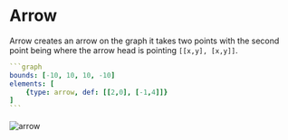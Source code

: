 # Arrow 

Arrow creates an arrow on the graph it takes two points with the second point being where the arrow head is pointing `[[x,y], [x,y]]`.

````yaml
```graph
bounds: [-10, 10, 10, -10]
elements: [
	{type: arrow, def: [[2,0], [-1,4]]}
]
```
````

![arrow](./imgs/Arrow-graph-1.png)
